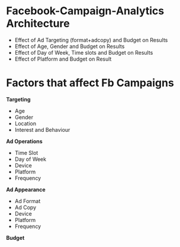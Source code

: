 # Facebook-Campaign-Analytics Architecture

<ul>
    <li> Effect of Ad Targeting (format+adcopy) and Budget on Results  </li>
    <li> Effect of Age, Gender and Budget on Results </li>
    <li> Effect of Day of Week, Time slots and Budget on Results </li>
    <li> Effect of Platform and Budget on Result </li>
</ul>



# Factors that affect Fb Campaigns 

<b> Targeting </b>
<ul>
    <li> Age </li>
    <li> Gender </li>
    <li> Location </li>
    <li> Interest and Behaviour </li>
</ul>

<b> Ad Operations </b>
<ul>
    <li> Time Slot </li>
    <li> Day of Week </li>
    <li> Device </li>
    <li> Platform </li>
    <li> Frequency </li>
</ul>

<b> Ad Appearance </b>
<ul>
    <li> Ad Format </li>
    <li> Ad Copy  </li>
    <li> Device </li>
    <li> Platform </li>
    <li> Frequency </li>
</ul>

<b> Budget </b>


